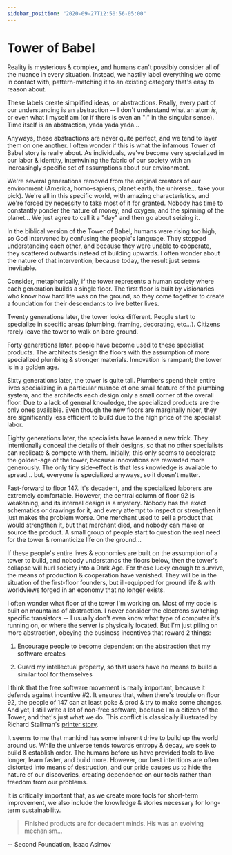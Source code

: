 ```yaml
---
sidebar_position: "2020-09-27T12:50:56-05:00"
---
```


# Tower of Babel

Reality is mysterious & complex, and humans can't possibly consider all of the nuance in every situation. Instead, we hastily label everything we come in contact with, pattern-matching it to an existing category that's easy to reason about.

These labels create simplified ideas, or abstractions. Really, every part of our understanding is an abstraction -- I don't understand what an atom _is_, or even what I myself am (or if there is even an "I" in the singular sense). Time itself is an abstraction, yada yada yada...

Anyways, these abstractions are never quite perfect, and we tend to layer them on one another. I often wonder if this is what the infamous Tower of Babel story is really about. As individuals, we've become very specialized in our labor & identity, intertwining the fabric of our society with an increasingly specific set of assumptions about our environment.

We're several generations removed from the original creators of our environment (America, homo-sapiens, planet earth, the universe... take your pick). We're all in this specific world, with amazing characteristics, and we're forced by necessity to take most of it for granted. Nobody has time to constantly ponder the nature of money, and oxygen, and the spinning of the planet... We just agree to call it a "day" and then go about seizing it.

In the biblical version of the Tower of Babel, humans were rising too high, so God intervened by confusing the people's language. They stopped understanding each other, and because they were unable to cooperate, they scattered outwards instead of building upwards. I often wonder about the nature of that intervention, because today, the result just seems inevitable.

Consider, metaphorically, if the tower represents a human society where each generation builds a single floor. The first floor is built by visionaries who know how hard life was on the ground, so they come together to create a foundation for their descendants to live better lives.

Twenty generations later, the tower looks different. People start to specialize in specific areas (plumbing, framing, decorating, etc...). Citizens rarely leave the tower to walk on bare ground.

Forty generations later, people have become used to these specialist products. The architects design the floors with the assumption of more specialized plumbing & stronger materials. Innovation is rampant; the tower is in a golden age.

Sixty generations later, the tower is quite tall. Plumbers spend their entire lives specializing in a particular nuance of one small feature of the plumbing system, and the architects each design only a small corner of the overall floor. Due to a lack of general knowledge, the specialized products are the only ones available. Even though the new floors are marginally nicer, they are significantly less efficient to build due to the high price of the specialist labor.

Eighty generations later, the specialists have learned a new trick. They intentionally conceal the details of their designs, so that no other specialists can replicate & compete with them. Initially, this only seems to accelerate the golden-age of the tower, because innovations are rewarded more generously. The only tiny side-effect is that less knowledge is available to spread... but, everyone is specialized anyways, so it doesn't matter.

Fast-forward to floor 147. It's decadent, and the specialized laborers are extremely comfortable. However, the central column of floor 92 is weakening, and its internal design is a mystery. Nobody has the exact schematics or drawings for it, and every attempt to inspect or strengthen it just makes the problem worse. One merchant used to sell a product that would strengthen it, but that merchant died, and nobody can make or source the product. A small group of people start to question the real need for the tower & romanticize life on the ground...

If these people's entire lives & economies are built on the assumption of a tower to build, and nobody understands the floors below, then the tower's collapse will hurl society into a Dark Age. For those lucky enough to survive, the means of production & cooperation have vanished. They will be in the situation of the first-floor founders, but ill-equipped for ground life & with worldviews forged in an economy that no longer exists.

I often wonder what floor of the tower I'm working on. Most of my code is built on mountains of abstraction. I never consider the electrons switching specific transistors -- I usually don't even know what type of computer it's running on, or where the server is physically located. But I'm just piling on more abstraction, obeying the business incentives that reward 2 things:

1) Encourage people to become dependent on the abstraction that my software creates

2) Guard my intellectual property, so that users have no means to build a similar tool for themselves

I think that the free software movement is really important, because it defends against incentive #2. It ensures that, when there's trouble on floor 92, the people of 147 can at least poke & prod & try to make some changes. And yet, I still write a lot of non-free software, because I'm a citizen of the Tower, and that's just what we do. This conflict is classically illustrated by Richard Stallman's [printer story](https://www.fsf.org/blogs/community/201cthe-printer-story201d-redux-a-testimonial-about-the-injustice-of-proprietary-firmware).

It seems to me that mankind has some inherent drive to build up the world around us. While the universe tends towards entropy & decay, we seek to build & establish order. The humans before us have provided tools to live longer, learn faster, and build more. However, our best intentions are often distorted into means of destruction, and our pride causes us to hide the nature of our discoveries, creating dependence on our tools rather than freedom from our problems.

It is critically important that, as we create more tools for short-term improvement, we also include the knowledge & stories necessary for long-term sustainability.

> Finished products are for decadent minds. His was an evolving mechanism...

-- Second Foundation, Isaac Asimov
